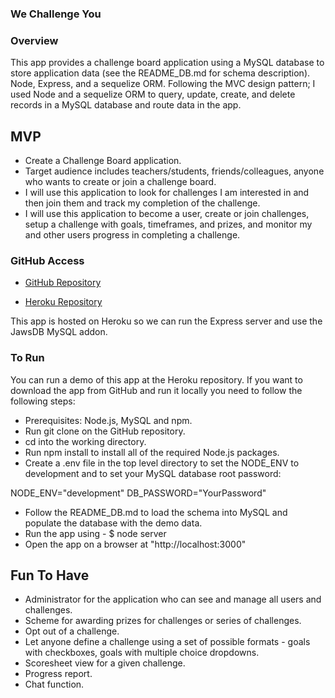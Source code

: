 ### We Challenge You

### Overview

This app provides a challenge board application using a MySQL database to store application data (see the README_DB.md for schema description). Node, Express, and a sequelize ORM. Following the MVC design pattern; I used Node and a sequelize ORM to query, update, create, and delete records in a MySQL database and route data in the app.

## MVP

- Create a Challenge Board application.
- Target audience includes teachers/students, friends/colleagues, anyone who wants to create or join a challenge board.
- I will use this application to look for challenges I am interested in and then join them and track my completion of the challenge.
- I will use this application to become a user, create or join challenges, setup a challenge with goals, timeframes, and prizes, and monitor  my and other users progress in completing a challenge.

### GitHub Access

- [GitHub Repository](https://github.com/pvraab/WeChallengeU/)

- [Heroku Repository](https://pvraab-wechallengeu.herokuapp.com/)

This app is hosted on Heroku so we can run the Express server and use the JawsDB MySQL addon.

### To Run

You can run a demo of this app at the Heroku repository. If you want to download the app from GitHub and run it locally you need to follow the following steps:

- Prerequisites: Node.js, MySQL and npm.
- Run git clone on the GitHub repository.
- cd into the working directory.
- Run npm install to install all of the required Node.js packages.
- Create a .env file in the top level directory  to set the NODE_ENV to development and to set your MySQL database root password:

NODE_ENV="development"
DB_PASSWORD="YourPassword"

- Follow the README_DB.md to load the schema into MySQL and populate the database with the demo data.
- Run the app using - $ node server
- Open the app on a browser at "http://localhost:3000"

## Fun To Have

- Administrator for the application who can see and manage all users and challenges.
- Scheme for awarding prizes for challenges or series of challenges.
- Opt out of a challenge.
- Let anyone define a challenge using a set of possible formats - goals with checkboxes, goals with multiple choice dropdowns.
- Scoresheet view for a given challenge.
- Progress report.
- Chat function.
